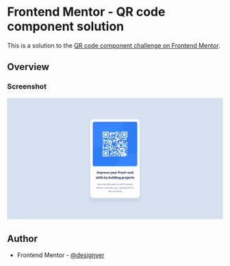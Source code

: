 # Frontend Mentor - QR code component solution

This is a solution to the [QR code component challenge on Frontend Mentor](https://www.frontendmentor.io/challenges/qr-code-component-iux_sIO_H).

## Overview

### Screenshot

![](images/screenshot.png)

## Author
- Frontend Mentor - [@designver](https://www.frontendmentor.io/profile/designver)
